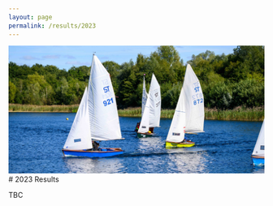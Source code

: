 ```yaml
---
layout: page
permalink: /results/2023
---
```

<div class="banner">
    <img src="/assets/img/header7.jpg">
</div>
# 2023 Results

TBC
